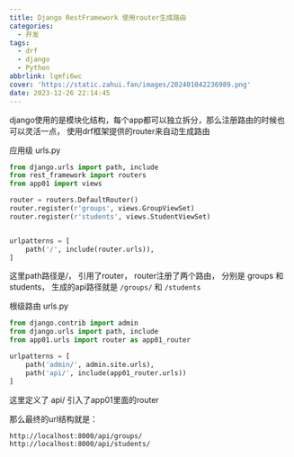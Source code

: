 ```yaml
---
title: Django RestFramework 使用router生成路由
categories:
  - 开发
tags:
  - drf
  - django
  - Python
abbrlink: lqmfi6wc
cover: 'https://static.zahui.fan/images/202401042236989.png'
date: 2023-12-26 22:14:45
---
```


django使用的是模块化结构，每个app都可以独立拆分，那么注册路由的时候也可以灵活一点， 使用drf框架提供的router来自动生成路由

应用级 urls.py

```python
from django.urls import path, include
from rest_framework import routers
from app01 import views

router = routers.DefaultRouter()
router.register(r'groups', views.GroupViewSet)
router.register(r'students', views.StudentViewSet)


urlpatterns = [
    path('/', include(router.urls)),
]

```

这里path路径是/， 引用了router， router注册了两个路由， 分别是 groups 和 students， 生成的api路径就是 `/groups/` 和 `/students`

根级路由 urls.py
```python
from django.contrib import admin
from django.urls import path, include
from app01.urls import router as app01_router

urlpatterns = [
    path('admin/', admin.site.urls),
    path('api/', include(app01_router.urls))
]
```

这里定义了 api/ 引入了app01里面的router

那么最终的url结构就是：

```url
http://localhost:8000/api/groups/
http://localhost:8000/api/students/
```
